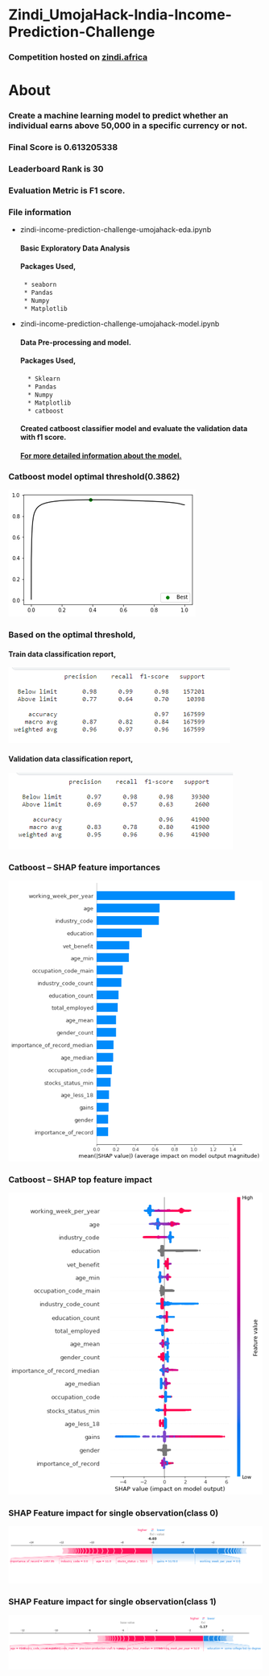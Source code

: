 # Zindi_UmojaHack-India-Income-Prediction-Challenge

### Competition hosted on <a href="https://zindi.africa/competitions/umojahack-india-2022">zindi.africa</a>

# About

### Create a machine learning model to predict whether an individual earns above 50,000 in a specific currency or not.

### Final Score is 0.613205338

### Leaderboard Rank is 30

### Evaluation Metric is F1 score.

### File information
 
 * zindi-income-prediction-challenge-umojahack-eda.ipynb
    #### Basic Exploratory Data Analysis
    #### Packages Used,
        * seaborn
        * Pandas
        * Numpy
        * Matplotlib
* zindi-income-prediction-challenge-umojahack-model.ipynb
    #### Data Pre-processing and model. 
    #### Packages Used,
        * Sklearn
        * Pandas
        * Numpy
        * Matplotlib
        * catboost    
     #### Created catboost classifier model and evaluate the validation data with f1 score. 
     #### [For more detailed information about the model.](https://github.com/hariprasath-v/Zindi_UmojaHack-India-Income-Prediction-Challenge/blob/main/Approach_Zindi_UmojaHack%20India%20Income%20Prediction%20Challenge.pdf)
     

### Catboost model optimal threshold(0.3862)
![Alt text](https://github.com/hariprasath-v/Zindi_UmojaHack-India-Income-Prediction-Challenge/blob/main/Model%20visualization/Optimal%20threshold%20plot(Optimal%20threshold%200.3862).png)

### Based on the optimal threshold,
#### Train data classification report,
![Alt text](https://github.com/hariprasath-v/Zindi_UmojaHack-India-Income-Prediction-Challenge/blob/main/Model%20visualization/Train%20data%20classification%20report.PNG)

#### Validation data classification report,
![Alt text](https://github.com/hariprasath-v/Zindi_UmojaHack-India-Income-Prediction-Challenge/blob/main/Model%20visualization/Validation%20data%20classification%20report.PNG)

### Catboost – SHAP feature importances
![Alt text](https://github.com/hariprasath-v/Zindi_UmojaHack-India-Income-Prediction-Challenge/blob/main/Model%20visualization/Catboost%20Shap%20-%20feature%20importances%20plot.png)

### Catboost – SHAP top feature impact
![Alt text](https://github.com/hariprasath-v/Zindi_UmojaHack-India-Income-Prediction-Challenge/blob/main/Model%20visualization/Catboost%20Shap%20-%20top%20feature%20impact.png)

### SHAP Feature impact for single observation(class 0)
![Alt text](https://github.com/hariprasath-v/Zindi_UmojaHack-India-Income-Prediction-Challenge/blob/main/Model%20visualization/Shap%20Feature%20impact%20single%20observation%20for%20class%200.png)

### SHAP Feature impact for single observation(class 1)
![Alt text](https://github.com/hariprasath-v/Zindi_UmojaHack-India-Income-Prediction-Challenge/blob/main/Model%20visualization/Shap%20Feature%20impact%20single%20observation%20for%20class%201.png)
